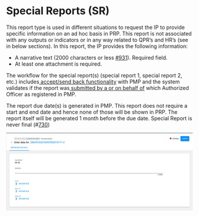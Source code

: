 # Special Reports \(SR\)

This report type is used in different situations to request the IP to provide specific information on an ad hoc basis in PRP. This report is not associated with any outputs or indicators or in any way related to QPR’s and HR’s \(see in below sections\). In this report, the IP provides the following information:

* A narrative text \(2000 characters or less [\#931](https://github.com/unicef/etools-partner-reporting-portal/issues/931)\). Required field.
* At least one attachment is required.

The workflow for the special report\(s\) \(special report 1, special report 2, etc.\) includes[ accept/send back functionality](https://unicef.gitbook.io/prp/product-end-user-documentation/ip-reporting/progress-reports) with PMP and the system validates if the report was[ submitted by a or on behalf of](https://unicef.gitbook.io/prp/product-end-user-documentation/ip-reporting/progress-reports) which Authorized Officer as registered in PMP.

The report due date\(s\) is generated in PMP. This report does not require a start and end date and hence none of those will be shown in PRP. The report itself will be generated 1 month before the due date. Special Report is never final \(\#[730](https://github.com/unicef/etools-partner-reporting-portal/issues/730)\)

![Data entry for SR reportt](../../../.gitbook/assets/screen-shot-2019-11-13-at-5.07.00-pm.png)


